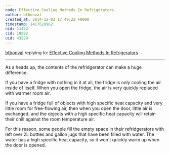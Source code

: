 ```yaml
---
node: Effective Cooling Methods In Refrigerators 
author: btbonval
created_at: 2014-12-03 17:49:22 +0000
timestamp: 1417628962
nid: 11432
cid: 10892
uid: 43229
---
```




[btbonval](../profile/btbonval) replying to: [Effective Cooling Methods In Refrigerators ](../notes/tapetenttm/12-03-2014/effective-cooling-methods-in-refrigerators)

----
As a heads up, the contents of the refridgerator can make a huge difference.

If you have a fridge with nothing in it at all, the fridge is only cooling the air inside of itself. When you open the fridge, the air is very quickly replaced with warmer room air.

If you have a fridge full of objects with high specific heat capacity and very little room for free-flowing air, then when you open the door, little air is exchanged, and the objects with a high specific heat capacity will retain their chill against the room temperature air.

For this reason, some people fill the empty space in their refridgerators with left over 2L bottles and gallon jugs that have been filled with water. The water has a high specific heat capacity, so it won't quickly warm up when the door is opened.